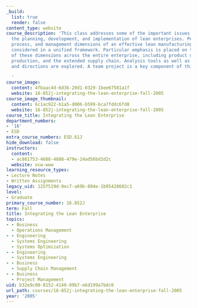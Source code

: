 ```yaml
---
_build:
  list: true
  render: false
content_type: website
course_description: 'This class addresses some of the important issues involved with
  the planning, development, and implementation of lean enterprises. People, technology,
  process, and management dimensions of an effective lean manufacturing company are
  considered in a unified framework. Particular emphasis is placed on the integration
  of these dimensions across the entire enterprise, including product development,
  production, and the extended supply chain. Analysis tools as well as future trends
  and directions are explored. A team project is a key component of this subject.

  '
course_image:
  content: 4fbaac4d-6d36-20d1-0329-1bee67581a1f
  website: 16-852j-integrating-the-lean-enterprise-fall-2005
course_image_thumbnail:
  content: 6c1ac922-b1a5-d006-b599-bca7fddc6fd8
  website: 16-852j-integrating-the-lean-enterprise-fall-2005
course_title: Integrating the Lean Enterprise
department_numbers:
- '16'
- ESD
extra_course_numbers: ESD.61J
hide_download: false
instructors:
  content:
  - ac861753-4688-4888-479e-24ad56bd2d2c
  website: ocw-www
learning_resource_types:
- Lecture Notes
- Written Assignments
legacy_uid: 125f519d-9ec7-a69b-894e-1b95428602c1
level:
- Graduate
primary_course_number: 16.852J
term: Fall
title: Integrating the Lean Enterprise
topics:
- - Business
  - Operations Management
- - Engineering
  - Systems Engineering
  - Systems Optimization
- - Engineering
  - Systems Engineering
- - Business
  - Supply Chain Management
- - Business
  - Project Management
uid: b32e9c00-8152-4140-99b7-e6d199a7bdc0
url_path: courses/16-852j-integrating-the-lean-enterprise-fall-2005
year: '2005'
---
```


